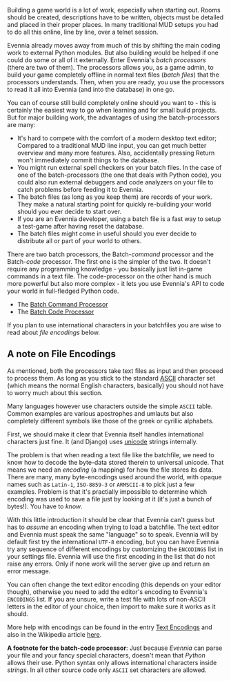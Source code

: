 
Building a game world is a lot of work, especially when starting out. Rooms should be created, descriptions have to be written, objects must be detailed and placed in their proper places. In many traditional MUD setups you had to do all this online, line by line, over a telnet session.

Evennia already moves away from much of this by shifting the main coding work to external Python modules. But also building would be helped if one could do some or all of it externally. Enter Evennia's *batch processors* (there are two of them). The processors allows you, as a game admin, to build your game completely offline in normal text files (*batch files*) that the processors understands. Then, when you are ready, you use the processors to read it all into Evennia (and into the database) in one go.

You can of course still build completely online should you want to - this is certainly the easiest way to go when learning and for small build projects. But for major building work, the advantages of using the batch-processors are many:
- It's hard to compete with the comfort of a modern desktop text editor; Compared to a traditional MUD line input, you can get much better overview and many more features. Also, accidentally pressing Return won't immediately commit things to the database.
- You might run external spell checkers on your batch files. In the case of one of the batch-processors (the one that deals with Python code), you could also run external debuggers and code analyzers on your file to catch problems before feeding it to Evennia.
- The batch files (as long as you keep them) are records of your work. They make a natural starting point for quickly re-building your world should you ever decide to start over.
- If you are an Evennia developer, using a batch file is a fast way to setup a test-game after having reset the database.
- The batch files might come in useful should you ever decide to distribute all or part of your world to others.


There are two batch processors, the Batch-*command* processor and the Batch-*code* processor. The first one is the simpler of the two. It doesn't require any programming knowledge - you basically just list in-game commands in a text file. The code-processor on the other hand is much more powerful but also more complex - it lets you use Evennia's API to code your world in full-fledged Python code.

- The [Batch Command Processor](Batch-command-processor)
- The [Batch Code Processor](Batch-code-processor)

If you plan to use international characters in your batchfiles you are wise to read about *file encodings* below.

## A note on File Encodings

As mentioned, both the processors take text files as input and then proceed to process them. As long as you stick to the standard [ASCII](http://en.wikipedia.org/wiki/Ascii) character set (which means the normal English characters, basically) you should not have to worry much about this section.

Many languages however use characters outside the simple `ASCII` table. Common examples are various apostrophes and umlauts but also completely different symbols like those of the greek or cyrillic alphabets.

First, we should make it clear that Evennia itself handles international characters just fine. It (and Django) uses [unicode](http://en.wikipedia.org/wiki/Unicode) strings internally.

The problem is that when reading a text file like the batchfile, we need to know how to decode the byte-data stored therein to universal unicode. That means we need an *encoding* (a mapping) for how the file stores its data. There are many, many byte-encodings used around the world, with opaque names such as `Latin-1`, `ISO-8859-3` or `ARMSCII-8` to pick just a few examples. Problem is that it's practially impossible to determine which encoding was used to save a file just by looking at it (it's just a bunch of bytes!). You have to *know*.

With this little introduction it should be clear that Evennia can't guess but has to *assume* an encoding when trying to load a batchfile. The text editor and Evennia must speak the same "language" so to speak. Evennia will by default first try the international `UTF-8` encoding, but you can have Evennia try any sequence of different encodings by customizing the `ENCODINGS` list in your settings file. Evennia will use the first encoding in the list that do not raise any errors. Only if none work will the server give up and return an error message.

You can often change the text editor encoding (this depends on your editor though), otherwise you need to add the editor's encoding to Evennia's `ENCODINGS` list. If you are unsure, write a test file with lots of non-ASCII letters in the editor of your choice, then import to make sure it works as it should.

More help with encodings can be found in the entry [Text Encodings](Text-Encodings) and also in the Wikipedia article [here](http://en.wikipedia.org/wiki/Text_encodings).

**A footnote for the batch-code processor**: Just because *Evennia* can parse your file and your fancy special characters, doesn't mean that *Python* allows their use. Python syntax only allows international characters inside *strings*. In all other source code only `ASCII` set characters are allowed.
